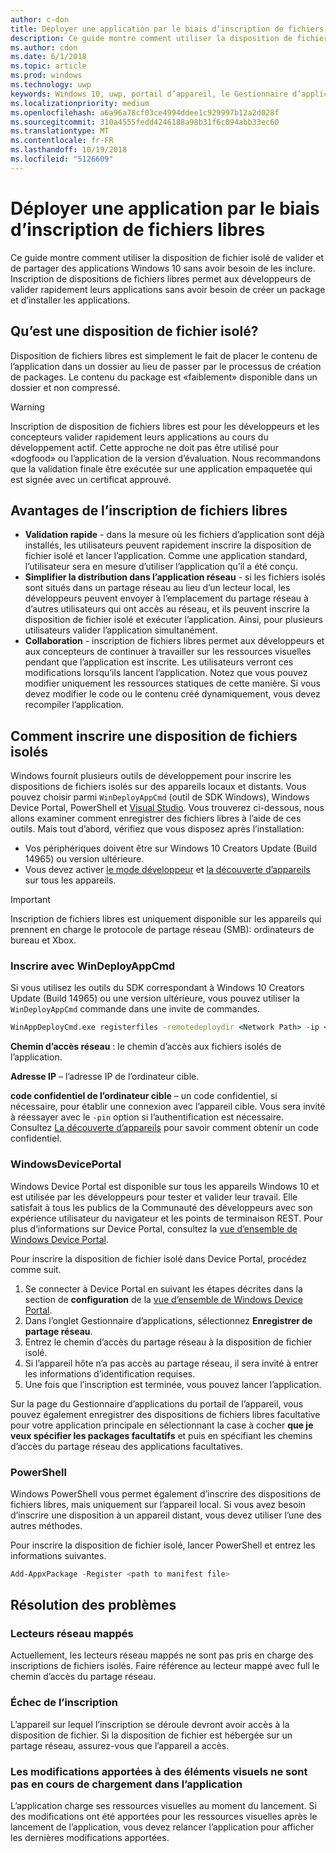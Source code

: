 ```yaml
---
author: c-don
title: Déployer une application par le biais d’inscription de fichiers libres
description: Ce guide montre comment utiliser la disposition de fichier isolé de valider et de partager des applications Windows 10 sans avoir besoin de les inclure.
ms.author: cdon
ms.date: 6/1/2018
ms.topic: article
ms.prod: windows
ms.technology: uwp
keywords: Windows 10, uwp, portail d’appareil, le Gestionnaire d’applications, déploiement, sdk
ms.localizationpriority: medium
ms.openlocfilehash: a6a96a78cf03ce4994ddee1c929997b12a2d028f
ms.sourcegitcommit: 310a4555fedd4246188a98b31f6c094abb33ec60
ms.translationtype: MT
ms.contentlocale: fr-FR
ms.lasthandoff: 10/19/2018
ms.locfileid: "5126609"
---
```

# <a name="deploy-an-app-through-loose-file-registration"></a>Déployer une application par le biais d’inscription de fichiers libres 

Ce guide montre comment utiliser la disposition de fichier isolé de valider et de partager des applications Windows 10 sans avoir besoin de les inclure. Inscription de dispositions de fichiers libres permet aux développeurs de valider rapidement leurs applications sans avoir besoin de créer un package et d’installer les applications. 

## <a name="what-is-a-loose-file-layout"></a>Qu’est une disposition de fichier isolé?

Disposition de fichiers libres est simplement le fait de placer le contenu de l’application dans un dossier au lieu de passer par le processus de création de packages. Le contenu du package est «faiblement» disponible dans un dossier et non compressé. 

> [!WARNING]
> Inscription de disposition de fichiers libres est pour les développeurs et les concepteurs valider rapidement leurs applications au cours du développement actif. Cette approche ne doit pas être utilisé pour «dogfood» ou l’application de la version d’évaluation. Nous recommandons que la validation finale être exécutée sur une application empaquetée qui est signée avec un certificat approuvé. 

## <a name="advantages-of-loose-file-registration"></a>Avantages de l’inscription de fichiers libres

- **Validation rapide** - dans la mesure où les fichiers d’application sont déjà installés, les utilisateurs peuvent rapidement inscrire la disposition de fichier isolé et lancer l’application. Comme une application standard, l’utilisateur sera en mesure d’utiliser l’application qu’il a été conçu. 
- **Simplifier la distribution dans l’application réseau** - si les fichiers isolés sont situés dans un partage réseau au lieu d’un lecteur local, les développeurs peuvent envoyer à l’emplacement du partage réseau à d’autres utilisateurs qui ont accès au réseau, et ils peuvent inscrire la disposition de fichier isolé et exécuter l’application. Ainsi, pour plusieurs utilisateurs valider l’application simultanément. 
- **Collaboration** - inscription de fichiers libres permet aux développeurs et aux concepteurs de continuer à travailler sur les ressources visuelles pendant que l’application est inscrite. Les utilisateurs verront ces modifications lorsqu’ils lancent l’application. Notez que vous pouvez modifier uniquement les ressources statiques de cette manière. Si vous devez modifier le code ou le contenu créé dynamiquement, vous devez recompiler l’application.

## <a name="how-to-register-a-loose-file-layout"></a>Comment inscrire une disposition de fichiers isolés

Windows fournit plusieurs outils de développement pour inscrire les dispositions de fichiers isolés sur des appareils locaux et distants. Vous pouvez choisir parmi `WinDeployAppCmd` (outil de SDK Windows), Windows Device Portal, PowerShell et [Visual Studio](https://docs.microsoft.com/windows/uwp/debug-test-perf/deploying-and-debugging-uwp-apps#register-layout-from-network). Vous trouverez ci-dessous, nous allons examiner comment enregistrer des fichiers libres à l’aide de ces outils. Mais tout d’abord, vérifiez que vous disposez après l’installation:

- Vos périphériques doivent être sur Windows 10 Creators Update (Build 14965) ou version ultérieure.
- Vous devez activer [le mode développeur](https://msdn.microsoft.com/windows/uwp/get-started/enable-your-device-for-development) et [la découverte d’appareils](https://docs.microsoft.com/en-us/windows/uwp/get-started/enable-your-device-for-development#device-discovery) sur tous les appareils.

> [!IMPORTANT]
> Inscription de fichiers libres est uniquement disponible sur les appareils qui prennent en charge le protocole de partage réseau (SMB): ordinateurs de bureau et Xbox. 

### <a name="register-with-windeployappcmd"></a>Inscrire avec WinDeployAppCmd

Si vous utilisez les outils du SDK correspondant à Windows 10 Creators Update (Build 14965) ou une version ultérieure, vous pouvez utiliser la `WinDeployAppCmd` commande dans une invite de commandes.

```cmd
WinAppDeployCmd.exe registerfiles -remotedeploydir <Network Path> -ip <IP Address> -pin <target machine PIN>
```

**Chemin d’accès réseau** : le chemin d’accès aux fichiers isolés de l’application.

**Adresse IP** – l’adresse IP de l’ordinateur cible.

**code confidentiel de l’ordinateur cible** – un code confidentiel, si nécessaire, pour établir une connexion avec l’appareil cible. Vous sera invité à réessayer avec le `-pin` option si l’authentification est nécessaire. Consultez [La découverte d’appareils](https://docs.microsoft.com/windows/uwp/get-started/enable-your-device-for-development#device-discovery) pour savoir comment obtenir un code confidentiel.

### <a name="windows-device-portal"></a>WindowsDevicePortal

Windows Device Portal est disponible sur tous les appareils Windows 10 et est utilisée par les développeurs pour tester et valider leur travail. Elle satisfait à tous les publics de la Communauté des développeurs avec son expérience utilisateur du navigateur et les points de terminaison REST. Pour plus d’informations sur Device Portal, consultez la [vue d’ensemble de Windows Device Portal](device-portal.md).

Pour inscrire la disposition de fichier isolé dans Device Portal, procédez comme suit.

1. Se connecter à Device Portal en suivant les étapes décrites dans la section de **configuration** de la [vue d’ensemble de Windows Device Portal](device-portal.md).
1. Dans l’onglet Gestionnaire d’applications, sélectionnez **Enregistrer de partage réseau**.
1. Entrez le chemin d’accès du partage réseau à la disposition de fichier isolé. 
1. Si l’appareil hôte n’a pas accès au partage réseau, il sera invité à entrer les informations d’identification requises.
1. Une fois que l’inscription est terminée, vous pouvez lancer l’application.

Sur la page du Gestionnaire d’applications du portail de l’appareil, vous pouvez également enregistrer des dispositions de fichiers libres facultative pour votre application principale en sélectionnant la case à cocher **que je veux spécifier les packages facultatifs** et puis en spécifiant les chemins d’accès du partage réseau des applications facultatives. 

### <a name="powershell"></a>PowerShell 

Windows PowerShell vous permet également d’inscrire des dispositions de fichiers libres, mais uniquement sur l’appareil local. Si vous avez besoin d’inscrire une disposition à un appareil distant, vous devez utiliser l’une des autres méthodes. 

Pour inscrire la disposition de fichier isolé, lancer PowerShell et entrez les informations suivantes.

```PowerShell
Add-AppxPackage -Register <path to manifest file>
```

## <a name="troubleshooting"></a>Résolution des problèmes

### <a name="mapped-network-drives"></a>Lecteurs réseau mappés
Actuellement, les lecteurs réseau mappés ne sont pas pris en charge des inscriptions de fichiers isolés. Faire référence au lecteur mappé avec full le chemin d’accès du partage réseau.

### <a name="registration-failure"></a>Échec de l’inscription
L’appareil sur lequel l’inscription se déroule devront avoir accès à la disposition de fichier. Si la disposition de fichier est hébergée sur un partage réseau, assurez-vous que l’appareil a accès. 

### <a name="modifications-to-visual-assets-arent-being-loaded-in-the-app"></a>Les modifications apportées à des éléments visuels ne sont pas en cours de chargement dans l’application 
L’application charge ses ressources visuelles au moment du lancement. Si des modifications ont été apportées pour les ressources visuelles après le lancement de l’application, vous devez relancer l’application pour afficher les dernières modifications apportées.